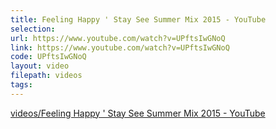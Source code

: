 ```yaml
---
title: Feeling Happy ' Stay See Summer Mix 2015 - YouTube
selection: 
url: https://www.youtube.com/watch?v=UPftsIwGNoQ
link: https://www.youtube.com/watch?v=UPftsIwGNoQ
code: UPftsIwGNoQ
layout: video
filepath: videos
tags:
---
```


[videos/Feeling Happy ' Stay See Summer Mix 2015 - YouTube](https://www.youtube.com/watch?v=UPftsIwGNoQ)
